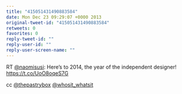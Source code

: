 ```yaml
---
title: "415051431490883584"
date: Mon Dec 23 09:29:07 +0000 2013
original-tweet-id: "415051431490883584"
retweets: 0
favorites: 0
reply-tweet-id: ""
reply-user-id: ""
reply-user-screen-name: ""
---
```

RT <a href="https://twitter.com/naomisusi">@naomisusi</a>: Here’s to 2014, the year of the independent designer! <a href="https://t.co/UoO8oqeS7G">https://t.co/UoO8oqeS7G</a> 

cc <a href="https://twitter.com/thepastrybox">@thepastrybox</a> <a href="https://twitter.com/whosit_whatsit">@whosit_whatsit</a>
